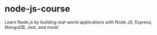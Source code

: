 # node-js-course
Learn Node.js by building real-world applications with Node JS, Express, MongoDB, Jest, and more!
